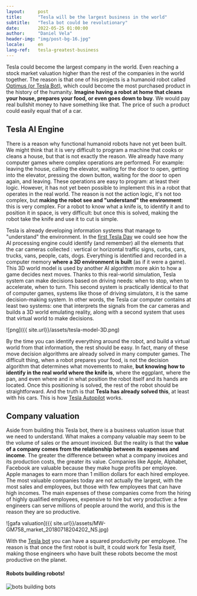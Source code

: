 ```yaml
---
layout:     post
title:      "Tesla will be the largest business in the world"
subtitle:   "Tesla bot could be revolutionary"
date:       2022-05-25 01:00:00
author:     "Daniel Vela"
header-img: "img/post-bg-16.jpg"
locale:     en
lang-ref:   tesla-greatest-business
---
```


Tesla could become the largest company in the world. Even reaching a stock market valuation higher than the rest of the companies in the world together. The reason is that one of his projects is a humanoid robot called [Optimus (or Tesla Bot)](https://en.wikipedia.org/wiki/Tesla_Bot), which could become the most purchased product in the history of the humanity. **Imagine having a robot at home that cleans your house, prepares your food, or even goes down to buy**. We would pay real bullshit money to have something like that. The price of such a product could easily equal that of a car.

## Tesla AI Engine

There is a reason why functional humanoid robots have not yet been built. We might think that it is very difficult to program a machine that cooks or cleans a house, but that is not exactly the reason. We already have many computer games where complex operations are performed. For example: leaving the house, calling the elevator, waiting for the door to open, getting into the elevator, pressing the down button, waiting for the door to open again, and leaving. These operations are easy to program: at least their logic. However, it has not yet been possible to implement this in a robot that operates in the real world. The reason is not the action logic, it's not too complex, but **making the robot see and "understand" the environment**: this is very complex. For a robot to know what a knife is, to identify it and to position it in space, is very difficult: but once this is solved, making the robot take the knife and use it to cut is simple.

Tesla is already developing information systems that manage to "understand" the environment. In the [first Tesla Day](https://www.youtube.com/watch?v=j0z4FweCy4M) we could see how the AI ​​processing engine could identify (and remember) all the elements that the car cameras collected : vertical or horizontal traffic signs, curbs, cars, trucks, vans, people, cats, dogs. Everything is identified and recorded in a computer memory **where a 3D environment is built** (as if it were a game). This 3D world model is used by another AI algorithm more akin to how a game decides next moves. Thanks to this real-world simulation, Tesla system can make decisions based on driving needs: when to stop, when to accelerate, when to turn. This second system is practically identical to that of computer games, systems like those of driving simulators, it is the same decision-making system. In other words, the Tesla car computer contains at least two systems: one that interprets the signals from the car cameras and builds a 3D world emulating reality, along with a second system that uses that virtual world to make decisions.

![png]({{ site.url}}/assets/tesla-model-3D.png)

By the time you can identify everything around the robot, and build a virtual world from that information, the rest should be easy. In fact, many of these move decision algorithms are already solved in many computer games. The difficult thing, when a robot prepares your food, is not the decision algorithm that determines what movements to make, **but knowing how to identify in the real world where the knife is**, where the eggplant, where the pan, and even where and in what position the robot itself and its hands are located. Once this positioning is solved, the rest of the robot should be straightforward. And the truth is that **Tesla has already solved this**, at least with his cars. This is how [Tesla Autopilot](https://en.wikipedia.org/wiki/Tesla_Autopilot) works.

## Company valuation

Aside from building this Tesla bot, there is a business valuation issue that we need to understand. What makes a company valuable may seem to be the volume of sales or the amount invoiced. But the reality is that the **value of a company comes from the relationship between its expenses and income**. The greater the difference between what a company invoices and its production costs, the greater its value. Companies like Apple, Alphabet, Facebook are valuable because they make huge profits per employee. Apple manages to earn more than 1 million dollars for each hired employee. The most valuable companies today are not actually the largest, with the most sales and employees, but those with few employees that can have high incomes. The main expenses of these companies come from the hiring of highly qualified employees, expensive to hire but very productive: a few engineers can serve millions of people around the world, and this is the reason they are so productive.

![gafa valuation]({{ site.url}}/assets/MW-GM758_market_20180718204202_NS.jpg)

With the [Tesla bot](https://en.wikipedia.org/wiki/Tesla_Bot) you can have a squared productivity per employee. The reason is that once the first robot is built, it could work for Tesla itself, making those engineers who have built these robots become the most productive on the planet.

#### Robots building robots!

![bots building bots](https://i.redd.it/pkawmn9dd9k21.jpg)